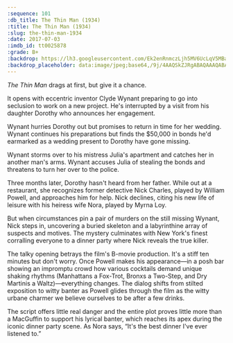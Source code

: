 ```yaml
---
:sequence: 101
:db_title: The Thin Man (1934)
:title: The Thin Man (1934)
:slug: the-thin-man-1934
:date: 2017-07-03
:imdb_id: tt0025878
:grade: B+
:backdrop: https://lh3.googleusercontent.com/Ek2enRnmczLjh5MV6UcLqV5MBaReqGpXxgfE1OY3U7kRLgS5tIaMRGm15Oeyq3I2MtSz7VmBnV9L2e448JbtyLQaRWWQEW_a22rB-MnzgUYaUpwnNQG3dmBaPl9nDbZjdRZc-w=w1000-l75-rj
:backdrop_placeholder: data:image/jpeg;base64,/9j/4AAQSkZJRgABAQAAAQABAAD/2wCEACgcHhceGSgjISMtKy0wPGRBPDc3PHtYXUlkkYCZlo+AjIqgtObDoKrarYqMyP/L2u71////m8H////6/+b9//gBKy0tMCkwajU1auyZgJns7Ozs7Ozs7Ozs7Ozs7Ozs7Ozs7Ozs7Ozs7Ozs7Ozs7Ozs7Ozs7Ozs7Ozs7Ozs7Ozs7P/AABEIAAsAFAMBIgACEQEDEQH/xAAZAAABBQAAAAAAAAAAAAAAAAADAAECBAX/xAAiEAABAwMDBQAAAAAAAAAAAAABAgMRABIhBDFxEyJBUZH/xAAUAQEAAAAAAAAAAAAAAAAAAAAA/8QAFBEBAAAAAAAAAAAAAAAAAAAAAP/aAAwDAQACEQMRAD8AA4p15RZgJEDfxHqnZS8jqMBMJXyflCuU3qGrcTAPFaBWspGTk5oKIY1IJIshRkAnalUVOvXHvNKg/9k=
---
```


_The Thin Man_ drags at first, but give it a chance. 

It opens with eccentric inventor Clyde Wynant preparing to go into seclusion to work on a new project. He's interrupted by a visit from his daughter Dorothy who announces her engagement. 

Wynant hurries Dorothy out but promises to return in time for her wedding. Wynant continues his preparations but finds the $50,000 in bonds he'd earmarked as a wedding present to Dorothy have gone missing. 

Wynant storms over to his mistress Julia's apartment and catches her in another man's arms. Wynant accuses Julia of stealing the bonds and threatens to turn her over to the police. 

Three months later, Dorothy hasn't heard from her father. While out at a restaurant, she recognizes former detective Nick Charles, played by William Powell, and approaches him for help. Nick declines, citing his new life of leisure with his heiress wife Nora, played by Myrna Loy. 

But when circumstances pin a pair of murders on the still missing Wynant, Nick steps in, uncovering a buried skeleton and a labyrinthine array of suspects and motives. The mystery culminates with New York's finest corralling everyone to a dinner party where Nick reveals the true killer. 

The talky opening betrays the film's B-movie production. It's a stiff ten minutes but don't worry. Once Powell makes his appearance—in a posh bar showing an impromptu crowd how various cocktails demand unique shaking rhythms (Manhattans a Fox-Trot, Bronxs a Two-Step, and Dry Martinis a Waltz)—everything changes. The dialog shifts from stilted exposition to witty banter as Powell glides through the film as the witty urbane charmer we believe ourselves to be after a few drinks. 

The script offers little real danger and the entire plot proves little more than a MacGuffin to support his lyrical banter, which reaches its apex during the iconic dinner party scene. As Nora says, “It's the best dinner I've ever listened to.”